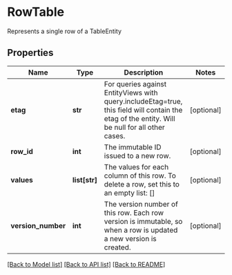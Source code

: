 # RowTable

Represents a single row of a TableEntity
## Properties
Name | Type | Description | Notes
------------ | ------------- | ------------- | -------------
**etag** | **str** | For queries against EntityViews with query.includeEtag&#x3D;true, this field will contain the etag of the entity. Will be null for all other cases. | [optional] 
**row_id** | **int** | The immutable ID issued to a new row. | [optional] 
**values** | **list[str]** | The values for each column of this row. To delete a row, set this to an empty list: [] | [optional] 
**version_number** | **int** | The version number of this row. Each row version is immutable, so when a row is updated a new version is created. | [optional] 

[[Back to Model list]](../README.md#documentation-for-models) [[Back to API list]](../README.md#documentation-for-api-endpoints) [[Back to README]](../README.md)


